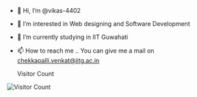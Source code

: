 - 👋 Hi, I’m @vikas-4402
- 👀 I’m interested in Web designing and Software Development
- 🌱 I’m currently studying in IIT Guwahati 
- 📫 How to reach me .. You can give me a mail on chekkapalli.venkat@iitg.ac.in


     Visitor Count 
     
 ![Visitor Count](https://profile-counter.glitch.me/{vikas-4402}/count.svg)

<!---
vikas-4402/vikas-4402 is a ✨ special ✨ repository because its `README.md` (this file) appears on your GitHub profile.
You can click the Preview link to take a look at your changes.
--->
